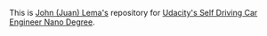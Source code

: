 This is [John (Juan) Lema's](https://www.linkedin.com/in/juanlema/) repository for [Udacity's Self Driving Car Engineer Nano Degree](https://www.udacity.com/course/self-driving-car-engineer-nanodegree--nd013).

